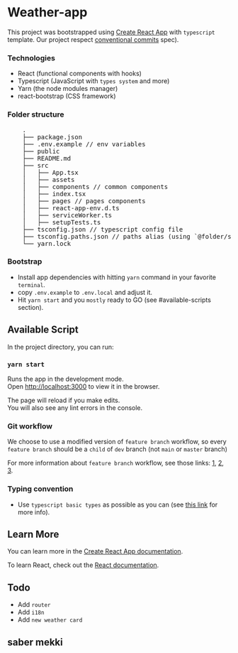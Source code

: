 # Weather-app

This project was bootstrapped using [Create React App](https://github.com/facebook/create-react-app) with `typescript` template.
Our project respect [conventional commits](https://www.conventionalcommits.org/en/v1.0.0/) spec).

### Technologies

-   React (functional components with hooks)
-   Typescript (JavaScript with `types system` and more)
-   Yarn (the node modules manager)
-   react-bootstrap (CSS framework)

### Folder structure

<pre>
	.
	├── package.json
	├── .env.example // env variables
	├── public
	├── README.md
	├── src
	│   ├── App.tsx
	│   ├── assets
	│   ├── components // common components
	│   ├── index.tsx
	│   ├── pages // pages components
	│   ├── react-app-env.d.ts
	│   ├── serviceWorker.ts
	│   ├── setupTests.ts
	├── tsconfig.json // typescript config file
	├── tsconfig.paths.json // paths alias (using `@folder/sub_folder` instead of `../../folder/sub_folder` in `import` statements)  
	└── yarn.lock
</pre>

### Bootstrap

-   Install app dependencies with hitting `yarn` command in your favorite `terminal`.
-   copy `.env.example` to `.env.local` and adjust it.
-   Hit `yarn start` and you `mostly` ready to GO (see #available-scripts section).

## Available Script

In the project directory, you can run:

### `yarn start`

Runs the app in the development mode.\
Open [http://localhost:3000](http://localhost:3000) to view it in the browser.

The page will reload if you make edits.\
You will also see any lint errors in the console.

### Git workflow

We choose to use a modified version of `feature branch` workflow, so every `feature branch` should be a `child` of `dev` branch (not `main` or `master` branch)

For more information about `feature branch` workflow, see those links: [1](https://www.atlassian.com/git/tutorials/comparing-workflows/feature-branch-workflow), [2](https://git-scm.com/book/en/v2/Git-Branching-Branching-Workflows), [3](https://bocoup.com/blog/git-workflow-walkthrough-feature-branches).

### Typing convention
-   Use `typescript basic types` as possible as you can (see [this link](https://www.typescriptlang.org/docs/handbook/basic-types.html) for more info).


## Learn More

You can learn more in the [Create React App documentation](https://facebook.github.io/create-react-app/docs/getting-started).

To learn React, check out the [React documentation](https://reactjs.org/).

## Todo

-   Add `router`
-   Add `i18n`
-   Add `new weather card`

## saber mekki
